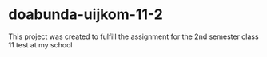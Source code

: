 # doabunda-uijkom-11-2
This project was created to fulfill the assignment for the 2nd semester class 11 test at my school
